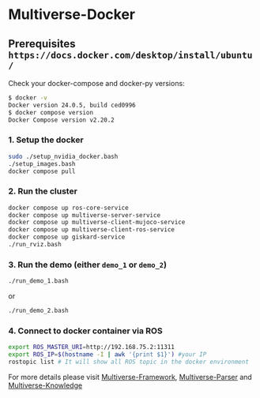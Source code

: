 # Multiverse-Docker

## Prerequisites `https://docs.docker.com/desktop/install/ubuntu/`

Check your docker-compose and docker-py versions:

```bash
$ docker -v
Docker version 24.0.5, build ced0996
$ docker compose version
Docker Compose version v2.20.2
```

### 1. Setup the docker

```bash
sudo ./setup_nvidia_docker.bash
./setup_images.bash
docker compose pull
```

### 2. Run the cluster

```bash
docker compose up ros-core-service
docker compose up multiverse-server-service
docker compose up multiverse-client-mujoco-service
docker compose up multiverse-client-ros-service
docker compose up giskard-service
./run_rviz.bash
```

### 3. Run the demo (either `demo_1` or `demo_2`)

```bash
./run_demo_1.bash
```

or

```bash
./run_demo_2.bash
```

### 4. Connect to docker container via ROS

```bash
export ROS_MASTER_URI=http://192.168.75.2:11311
export ROS_IP=$(hostname -I | awk '{print $1}') #your IP
rostopic list # It will show all ROS topic in the docker environment
```

For more details please visit [Multiverse-Framework](https://github.com/Multiverse-Framework/Multiverse/tree/ICRA-2024), [Multiverse-Parser](https://github.com/Multiverse-Framework/Multiverse/tree/ICRA-2024/multiverse/modules/multiverse_parser) and [Multiverse-Knowledge](https://github.com/Multiverse-Framework/Multiverse/tree/ICRA-2024/multiverse/modules/multiverse_knowledge)